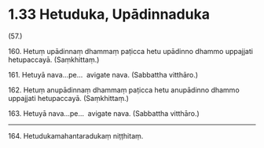 

# 1.33 Hetuduka, Upādinnaduka



(57.)

160\. Hetuṃ upādinnaṃ dhammaṃ paṭicca hetu upādinno dhammo uppajjati hetupaccayā. (Saṃkhittaṃ.)

161\. Hetuyā nava…pe…  avigate nava. (Sabbattha vitthāro.)

162\. Hetuṃ anupādinnaṃ dhammaṃ paṭicca hetu anupādinno dhammo uppajjati hetupaccayā. (Saṃkhittaṃ.)

163\. Hetuyā nava…pe…  avigate nava. (Sabbattha vitthāro.)

---

164\. Hetudukamahantaradukaṃ niṭṭhitaṃ.





